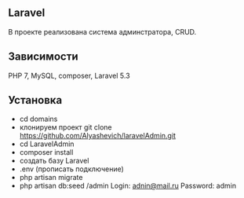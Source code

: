 ## Laravel

В проекте реализована система админстратора, CRUD.

## Зависимости 
PHP 7, MySQL, composer, Laravel 5.3

## Установка 
- cd domains
- клонируем проект git clone https://github.com/Alyashevich/laravelAdmin.git
- cd LaravelAdmin
- composer install
- создать базу Laravel
- .env (прописать подключение)
- php artisan migrate
- php artisan db:seed
/admin
Login: adnin@mail.ru
Password: admin